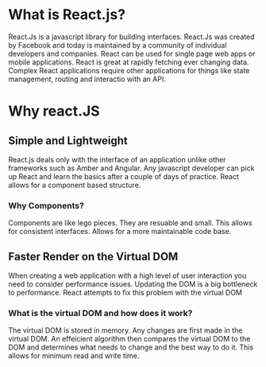 # What is React.js?
React.Js is a javascript library for building interfaces. React.Js was created by Facebook and today is maintained by a community of individual developers and companies.
React can be used for single page web apps or mobile applications.
React is great at rapidly fetching ever changing data. 
Complex React applications require other applications for things like state management, routing and interactio with an API.

# Why react.JS

## Simple and Lightweight
React.js deals only with the interface of an application unlike other frameworks such as Amber and Angular.
Any javascript developer can pick up React and learn the basics after a couple of days of practice.
React allows for a component based structure.

### Why Components?
Components are like lego pieces.
They are resuable and small.
This allows for consistent interfaces.
Allows for a more maintainable code base.

## Faster Render on the Virtual DOM
When creating a web application with a high level of user interaction you need to consider performance issues.
Updating the DOM is a big bottleneck to performance.
React attempts to fix this problem with the virtual DOM

### What is the virtual DOM and how does it work?
The virtual DOM is stored in memory.
Any changes are first made in the virtual DOM.
An effeicient algorithm then compares the virtual DOM to the DOM and determines what needs to change and the best way to do it.
This allows for minimum read and write time.